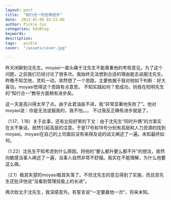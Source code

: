 ```yaml
---
layout: post  
title:  "知行合一的些微进步"
date:  2013-01-09 03:51:00
author: Pickle Cai  
categories: EduBlog  
keywords: 
description:   
tags:	pickle   
cover:  "/assets/cover.jpg"  

---
```


 昨天闲聊到沈先生。moyasi一直头痛于沈先生不能尊重他的考核意见。为了这个问题，之前我们已经讨论了很多次。我始终无法想到合适的理由能去说服沈先生。 昨晚不知怎地，灵机一动，突然想了一个思路，主要依据于我对他如下判断：好大喜功。moyasi觉得这个思路有点意思。 不知实践如何？若成功，则我在阳明先生的“知行合一”教导方面稍有进步矣。

 这一天是高兴得太早了点。由于此君油盐不进，我“非常显著地失败了”。他对moyasi说：你是无法说服我的，我不怕。。。  不过我反正确有进步就是了。

 （1.17、1.18）关于此事，还有比较好笑的下文：由于沈先生“同时升俩”的方案实在太不象话，居然引起高层的注意。于是17号和18号分别有高层和人力资源的找到moyasi。moyasi在自己的上司面前没有来得及说的话又阐述了一遍。未知最终如何。

  （1.22）沈先生不知考虑到什么原因，将他的“要么都升要么都不升”的想法，居然向敏感当事人阐述了一遍，当事人自然非常不舒服。我实在不能理解，为什么他要这么做。

  （2.1）极其失望的moyasi极其失落了。不但沈先生的意见得到了实施，而且宫先生还批评他说“没看到管理技能上的长进”。

两次败北于沈先生，我深感意外。有誓言说“一定要赢他一次”，将来未知。										

		    
